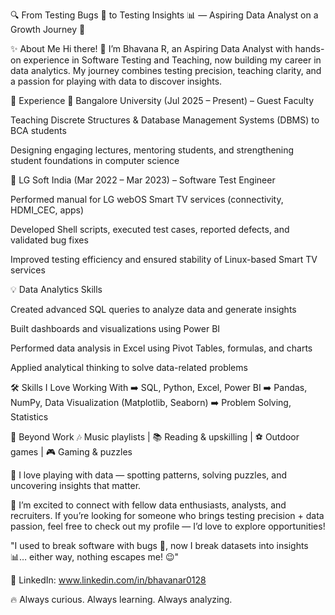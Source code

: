 🔍 From Testing Bugs 🧪 to Testing Insights 📊 — Aspiring Data Analyst on a Growth Journey 🚀

✨ About Me
Hi there! 👋 I’m Bhavana R, an Aspiring Data Analyst with hands-on experience in Software Testing and Teaching, now building my career in data analytics. My journey combines testing precision, teaching clarity, and a passion for playing with data to discover insights.

💼 Experience
📌 Bangalore University (Jul 2025 – Present) – Guest Faculty

Teaching Discrete Structures & Database Management Systems (DBMS) to BCA students

Designing engaging lectures, mentoring students, and strengthening student foundations in computer science

📌 LG Soft India (Mar 2022 – Mar 2023) – Software Test Engineer

Performed manual for LG webOS Smart TV services (connectivity, HDMI_CEC, apps)

Developed Shell scripts, executed test cases, reported defects, and validated bug fixes

Improved testing efficiency and ensured stability of Linux-based Smart TV services

💡 Data Analytics Skills

Created advanced SQL queries to analyze data and generate insights

Built dashboards and visualizations using Power BI

Performed data analysis in Excel using Pivot Tables, formulas, and charts

Applied analytical thinking to solve data-related problems

🛠️ Skills I Love Working With
➡️ SQL, Python, Excel, Power BI
➡️ Pandas, NumPy, Data Visualization (Matplotlib, Seaborn)
➡️ Problem Solving, Statistics

🌱 Beyond Work
🎶 Music playlists | 📚 Reading & upskilling | ⚽ Outdoor games | 🎮 Gaming & puzzles

🚀 I love playing with data — spotting patterns, solving puzzles, and uncovering insights that matter.

🤝 I’m excited to connect with fellow data enthusiasts, analysts, and recruiters. If you’re looking for someone who brings testing precision + data passion, feel free to check out my profile — I’d love to explore opportunities!

"I used to break software with bugs 🐞, now I break datasets into insights 📊… either way, nothing escapes me! 😉"

🔗 LinkedIn: www.linkedin.com/in/bhavanar0128

🔥 Always curious. Always learning. Always analyzing.
